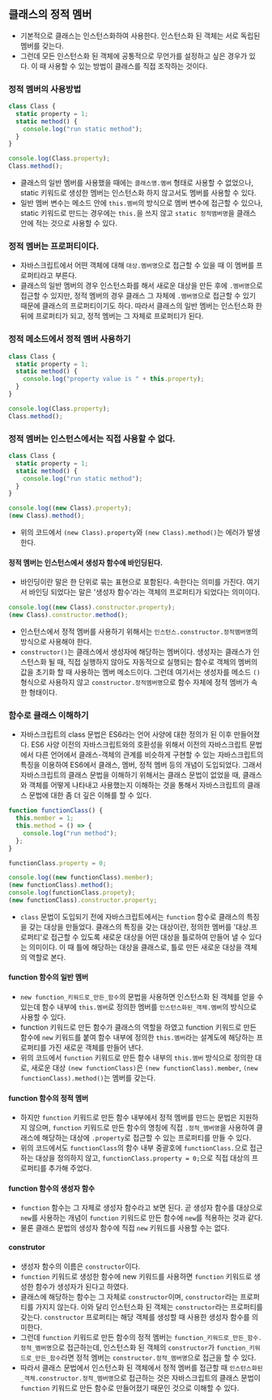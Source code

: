 ## 클래스의 정적 멤버
- 기본적으로 클래스는 인스턴스화하여 사용한다. 인스턴스화 된 객체는 서로 독립된 멤버를 갖는다.
- 그런데 모든 인스턴스화 된 객체에 공통적으로 무언가를 설정하고 싶은 경우가 있다. 이 때 사용할 수 있는 방법이 클래스를 직접 조작하는 것이다.

### 정적 멤버의 사용방법
```js
class Class {
  static property = 1;
  static method() {
    console.log("run static method");
  }
}

console.log(Class.property);
Class.method();
```
- 클래스의 일반 멤버를 사용했을 때에는 `클래스명.멤버` 형태로 사용할 수 없었으나, static 키워드로 생성한 멤버는 인스턴스화 하지 않고서도 멤버를 사용할 수 있다.
- 일반 멤버 변수는 메소드 안에 `this.멤버`의 방식으로 멤버 변수에 접근할 수 있으나, static 키워드로 만드는 경우에는 `this.`을 쓰지 않고 `static 정적멤버명`을 클래스 안에 적는 것으로 사용할 수 있다.

### 정적 멤버는 프로퍼티이다.
- 자바스크립트에서 어떤 객체에 대해 `대상.멤버명`으로 접근할 수 있을 때 이 멤버를 프로퍼티라고 부른다.
- 클래스의 일반 멤버의 경우 인스턴스화를 해서 새로운 대상을 만든 후에 `.멤버명`으로 접근할 수 있지만, 정적 멤버의 경우 클래스 그 자체에 `.멤버명`으로 접근할 수 있기 때문에 클래스의 프로퍼티이기도 하다. 따라서 클래스의 일반 멤버는 인스턴스화 한 뒤에 프로퍼티가 되고, 정적 멤버는 그 자체로 프로퍼티가 된다.

### 정적 메소드에서 정적 멤버 사용하기
```js
class Class {
  static property = 1;
  static method() {
    console.log("property value is " + this.property);
  }
}

console.log(Class.property);
Class.method();
```

### 정적 멤버는 인스턴스에서는 직접 사용할 수 없다.
```js
class Class {
  static property = 1;
  static method() {
    console.log("run static method");
  }
}

console.log((new Class).property);
(new Class).method();
```
- 위의 코드에서 `(new Class).property`와 `(new Class).method()`는 에러가 발생한다.

#### 정적 멤버는 인스턴스에서 생성자 함수에 바인딩된다.
- 바인딩이란 말은 한 단위로 묶는 표현으로 포함된다. 속한다는 의미를 가진다. 여기서 바인딩 되었다는 말은 '생성자 함수'라는 객체의 프로퍼티가 되었다는 의미이다.
```js
console.log((new Class).constructor.property);
(new Class).constructor.method();
```
- 인스턴스에서 정적 멤버를 사용하기 위해서는 `인스턴스.constructor.정적멤버명`의 방식으로 사용해야 한다.
- `constructor()`는 클래스에서 생성자에 해당하는 멤버이다. 생성자는 클래스가 인스턴스화 될 때, 직접 실행하지 않아도 자동적으로 실행되는 함수로 객체의 멤버의 값을 초기화 할 때 사용하는 멤버 메소드이다. 그런데 여기서는 생성자를 메소드 `()` 형식으로 사용하지 않고 `constructor.정적멤버명`으로 함수 자체에 정적 멤버가 속한 형태이다.

### 함수로 클래스 이해하기
- 자바스크립트의 class 문법은 ES6라는 언어 사양에 대한 정의가 된 이후 만들어졌다. ES6 사양 이전의 자바스크립트와의 호환성을 위해서 이전의 자바스크립트 문법에서 다른 언어에서 클래스-객체의 관계를 비슷하게 구현할 수 있는 자바스크립트의 특징을 이용하여 ES6에서 클래스, 멤버, 정적 멤버 등의 개념이 도입되었다. 그래서 자바스크립트의 클래스 문법을 이해하기 위해서는 클래스 문법이 없었을 때, 클래스와 객체를 어떻게 나타내고 사용했는지 이해하는 것을 통해서 자바스크립트의 클래스 문법에 대한 좀 더 깊은 이해를 할 수 있다.
```js
function functionClass() {
  this.member = 1;
  this.method = () => {
    console.log("run method");
  };
}

functionClass.property = 0;

console.log((new functionClass).member);
(new functionClass).method();
console.log(functionClass.propety);
(new functionClass).constructor.property;
```
- `class` 문법이 도입되기 전에 자바스크립트에서는 `function` 함수로 클래스의 특징을 갖는 대상을 만들었다. 클래스의 특징을 갖는 대상이란, 정의한 멤버를 '대상.프로퍼티'로 접근할 수 있도록 새로운 대상을 어떤 대상을 틀로하여 만들어 낼 수 있다는 의미이다. 이 때 틀에 해당하는 대상을 클래스로, 틀로 만든 새로운 대상을 객체의 역할로 본다.

#### function 함수의 일반 멤버
- `new function_키워드로_만든_함수`의 문법을 사용하면 인스턴스화 된 객체를 얻을 수 있는데 함수 내부에 `this.멤버`로 정의한 멤버를 `인스턴스화된_객체.멤버`의 방식으로 사용할 수 있다.
- function 키워드로 만든 함수가 클래스의 역할을 하였고 function 키워드로 만든 함수에 `new` 키워드를 붙여 함수 내부에 정의한 `this.멤버`라는 설계도에 해당하는 프로퍼티를 가진 새로운 객체를 만들어 낸다.
- 위의 코드에서 `function` 키워드로 만든 함수 내부의 `this.멤버` 방식으로 정의한 대로, 새로운 대상 `(new functionClass)`은 `(new functionClass).member`, `(new functionClass).method()`는 멤버를 갖는다.

#### function 함수의 정적 멤버
- 하지만 `function` 키워드로 만든 함수 내부에서 정적 멤버를 만드는 문법은 지원하지 않으며, `function` 키워드로 만든 함수의 명칭에 직접 `.정적_멤버명`을 사용하여 클래스에 해당하는 대상에 `.property`로 접근할 수 있는 프로퍼티를 만들 수 있다.
- 위의 코드에서도 `functionClass`의 함수 내부 중괄호에 `functionClass.`으로 접근하는 대상을 정의하지 않고, `functionClass.property = 0;`으로 직접 대상의 프로퍼티를 추가해 주었다.

#### function 함수의 생성자 함수
- `function` 함수는 그 자체로 생성자 함수라고 보면 된다. 곧 생성자 함수를 대상으로 `new`를 사용하는 개념이 `function` 키워드로 만든 함수에 `new`를 적용하는 것과 같다.
- 물론 클래스 문법의 생성자 함수에 직접 `new` 키워드를 사용할 수는 없다.

#### construtor
- 생성자 함수의 이름은 `constructor`이다.
- `function` 키워드로 생성한 함수에 new 키워드를 사용하면 `function` 키워드로 생성한 함수가 생성자가 된다고 하였다.
- 클래스에 해당하는 함수는 그 자체로 `constructor`이며, `constructor`라는 프로퍼티를 가지지 않는다. 이와 달리 인스턴스화 된 객체는 `constructor`라는 프로퍼티를 갖는다. `constructor` 프로퍼티는 해당 객체를 생성할 때 사용한 생성자 함수를 의미한다.
- 그런데 `function` 키워드로 만든 함수의 정적 멤버는 `function_키워드로_만든_함수.정적_멤버명`으로 접근하는데, 인스턴스화 된 객체의 `constructor`가 `function_키워드로_만든_함수`라면 정적 멤버는 `constructor.정적_멤버명`으로 접근을 할 수 있다.
- 따라서 클래스 문법에서 인스턴스화 된 객체에서 정적 멤버를 접근할 때 `인스턴스화된_객체.constructor.정적_멤버명`으로 접근하는 것은 자바스크립트의 클래스 문법이 `function` 키워드로 만든 함수로 만들어졌기 때문인 것으로 이해할 수 있다.

